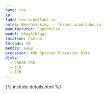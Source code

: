```yaml
---
name: roo
ip:
fqdn: roo.ocamllabs.io
notes: Benchmarking -- fermat.ocamllabs.io
manufacturer: SuperMicro
model: h8qg6/h8qgi
location: Caelum
threads: 48
memory: 64GB
processor: AMD Opteron Processor 6344
disks:
  - 256GB SSD
  - 1TB
  - 1TB
---
```

{% include details.html %} 

